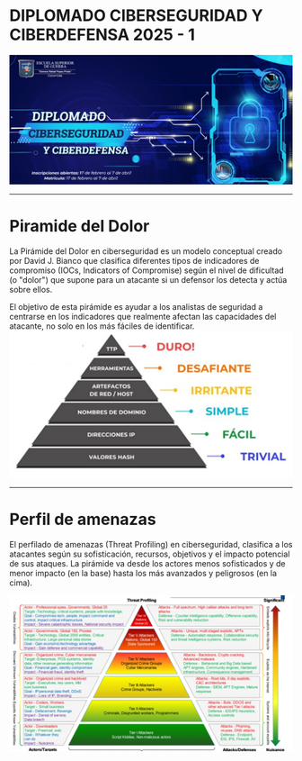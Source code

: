 # DIPLOMADO CIBERSEGURIDAD Y CIBERDEFENSA 2025 - 1

![PORTADA](IMAGES/portada.jpg)

---
# **Piramide del Dolor**

La Pirámide del Dolor en ciberseguridad es un modelo conceptual creado por David J. Bianco que clasifica diferentes tipos de indicadores de compromiso (IOCs, Indicators of Compromise) según el nivel de dificultad (o "dolor") que supone para un atacante si un defensor los detecta y actúa sobre ellos.

El objetivo de esta pirámide es ayudar a los analistas de seguridad a centrarse en los indicadores que realmente afectan las capacidades del atacante, no solo en los más fáciles de identificar.
![PORTADA](IMAGES/piramide.jpg)

---

# **Perfil de amenazas**

El perfilado de amenazas (Threat Profiling) en ciberseguridad, clasifica a los atacantes según su sofisticación, recursos, objetivos y el impacto potencial de sus ataques. La pirámide va desde los actores menos sofisticados y de menor impacto (en la base) hasta los más avanzados y peligrosos (en la cima).

![PORTADA](IMAGES/perfil.jpg)
